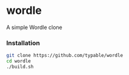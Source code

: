# wordle
A simple Wordle clone

### Installation

```bash
git clone https://github.com/typable/wordle
cd wordle
./build.sh
```
